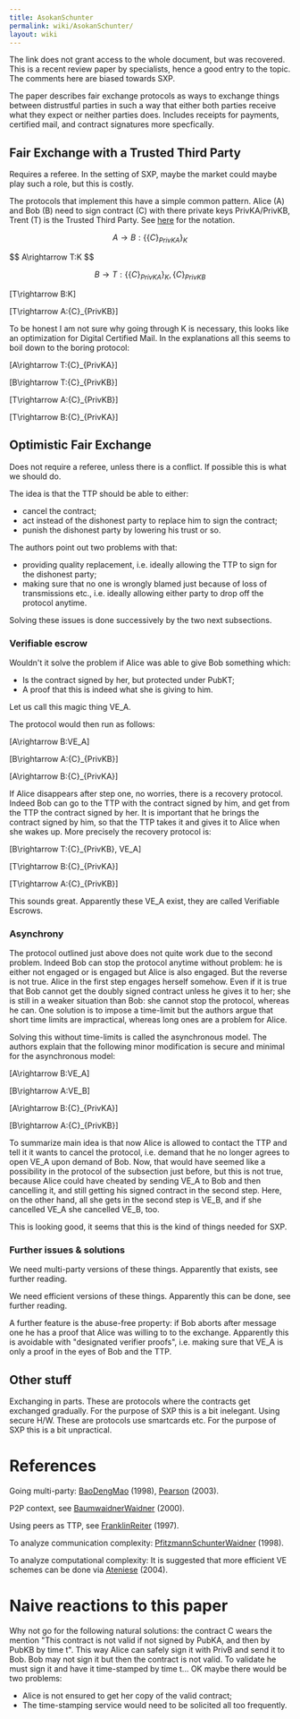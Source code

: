 ```yaml
---
title: AsokanSchunter
permalink: wiki/AsokanSchunter/
layout: wiki
---
```


The link does not grant access to the whole document, but was recovered.
This is a recent review paper by specialists, hence a good entry to the
topic. The comments here are biased towards SXP.

The paper describes fair exchange protocols as ways to exchange things
between distrustful parties in such a way that either both parties
receive what they expect or neither parties does. Includes receipts for
payments, certified mail, and contract signatures more specfically.

Fair Exchange with a Trusted Third Party
----------------------------------------

Requires a referee. In the setting of SXP, maybe the market could maybe
play such a role, but this is costly.

The protocols that implement this have a simple common pattern. Alice
(A) and Bob (B) need to sign contract (C) with there private keys
PrivKA/PrivKB, Trent (T) is the Trusted Third Party. See
[here](http://en.wikipedia.org/wiki/Security_protocol_notation) for the
notation.

$$ A\rightarrow B:\{\{C\}_{PrivKA}\}_{K} $$

\$$ A\rightarrow T:K $$

$$ B\rightarrow T:\{\{C\}_{PrivKA}\}_{K},\{C\}_{PrivKB} $$

\[T\rightarrow B:K\]

\[T\rightarrow A:\{C\}_{PrivKB}\]

To be honest I am not sure why going through K is necessary, this looks
like an optimization for Digital Certified Mail. In the explanations all
this seems to boil down to the boring protocol:

\[A\rightarrow T:\{C\}_{PrivKA}\]

\[B\rightarrow T:\{C\}_{PrivKB}\]

\[T\rightarrow A:\{C\}_{PrivKB}\]

\[T\rightarrow B:\{C\}_{PrivKA}\]

Optimistic Fair Exchange
------------------------

Does not require a referee, unless there is a conflict. If possible this
is what we should do.

The idea is that the TTP should be able to either:

-   cancel the contract;
-   act instead of the dishonest party to replace him to sign the
    contract;
-   punish the dishonest party by lowering his trust or so.

The authors point out two problems with that:

-   providing quality replacement, i.e. ideally allowing the TTP to sign
    for the dishonest party;
-   making sure that no one is wrongly blamed just because of loss of
    transmissions etc., i.e. ideally allowing either party to drop off
    the protocol anytime.

Solving these issues is done successively by the two next subsections.

### Verifiable escrow

Wouldn't it solve the problem if Alice was able to give Bob something
which:

-   Is the contract signed by her, but protected under PubKT;
-   A proof that this is indeed what she is giving to him.

Let us call this magic thing VE\_A.

The protocol would then run as follows:

\[A\rightarrow B:VE_A\]

\[B\rightarrow A:\{C\}_{PrivKB}\]

\[A\rightarrow B:\{C\}_{PrivKA}\]

If Alice disappears after step one, no worries, there is a recovery
protocol. Indeed Bob can go to the TTP with the contract signed by him,
and get from the TTP the contract signed by her. It is important that he
brings the contract signed by him, so that the TTP takes it and gives it
to Alice when she wakes up. More precisely the recovery protocol is:

\[B\rightarrow T:\{C\}_{PrivKB}, VE_A\]

\[T\rightarrow B:\{C\}_{PrivKA}\]

\[T\rightarrow A:\{C\}_{PrivKB}\]

This sounds great. Apparently these VE\_A exist, they are called
Verifiable Escrows.

### Asynchrony

The protocol outlined just above does not quite work due to the second
problem. Indeed Bob can stop the protocol anytime without problem: he is
either not engaged or is engaged but Alice is also engaged. But the
reverse is not true. Alice in the first step engages herself somehow.
Even if it is true that Bob cannot get the doubly signed contract unless
he gives it to her; she is still in a weaker situation than Bob: she
cannot stop the protocol, whereas he can. One solution is to impose a
time-limit but the authors argue that short time limits are impractical,
whereas long ones are a problem for Alice.

Solving this without time-limits is called the asynchronous model. The
authors explain that the following minor modification is secure and
minimal for the asynchronous model:

\[A\rightarrow B:VE_A\]

\[B\rightarrow A:VE_B\]

\[A\rightarrow B:\{C\}_{PrivKA}\]

\[B\rightarrow A:\{C\}_{PrivKB}\]

To summarize main idea is that now Alice is allowed to contact the TTP
and tell it it wants to cancel the protocol, i.e. demand that he no
longer agrees to open VE\_A upon demand of Bob. Now, that would have
seemed like a possibility in the protocol of the subsection just before,
but this is not true, because Alice could have cheated by sending VE\_A
to Bob and then cancelling it, and still getting his signed contract in
the second step. Here, on the other hand, all she gets in the second
step is VE\_B, and if she cancelled VE\_A she cancelled VE\_B, too.

This is looking good, it seems that this is the kind of things needed
for SXP.

### Further issues & solutions

We need multi-party versions of these things. Apparently that exists,
see further reading.

We need efficient versions of these things. Apparently this can be done,
see further reading.

A further feature is the abuse-free property: if Bob aborts after
message one he has a proof that Alice was willing to to the exchange.
Apparently this is avoidable with "designated verifier proofs", i.e.
making sure that VE\_A is only a proof in the eyes of Bob and the TTP.

Other stuff
-----------

Exchanging in parts. These are protocols where the contracts get
exchanged gradually. For the purpose of SXP this is a bit inelegant.
Using secure H/W. These are protocols use smartcards etc. For the
purpose of SXP this is a bit unpractical.

References
==========

Going multi-party: [BaoDengMao](/wiki/BaoDengMao "wikilink") (1998),
[Pearson](/wiki/Pearson "wikilink") (2003).

P2P context, see [BaumwaidnerWaidner](/wiki/BaumwaidnerWaidner "wikilink")
(2000).

Using peers as TTP, see [FranklinReiter](/wiki/FranklinReiter "wikilink")
(1997).

To analyze communication complexity:
[PfitzmannSchunterWaidner](/wiki/PfitzmannSchunterWaidner "wikilink") (1998).

To analyze computational complexity: It is suggested that more efficient
VE schemes can be done via [Ateniese](/wiki/Ateniese "wikilink") (2004).

Naive reactions to this paper
=============================

Why not go for the following natural solutions: the contract C wears the
mention "This contract is not valid if not signed by PubKA, and then by
PubKB by time t". This way Alice can safely sign it with PrivB and send
it to Bob. Bob may not sign it but then the contract is not valid. To
validate he must sign it and have it time-stamped by time t... OK maybe
there would be two problems:

-   Alice is not ensured to get her copy of the valid contract;
-   The time-stamping service would need to be solicited all
    too frequently.

